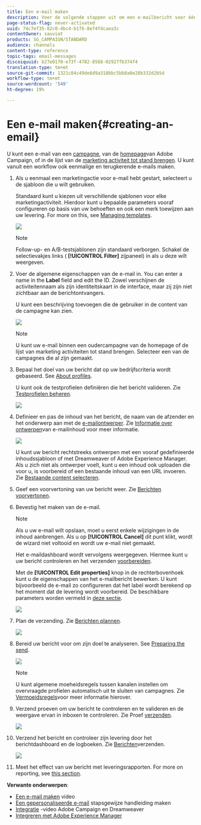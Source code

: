 ```yaml
---
title: Een e-mail maken
description: Voer de volgende stappen uit om een e-mailbericht voor één verzending te maken in Adobe Campaign.
page-status-flag: never-activated
uuid: 74c7ef35-82c0-4bc4-b1f6-8e74fdcaea3c
contentOwner: sauviat
products: SG_CAMPAIGN/STANDARD
audience: channels
content-type: reference
topic-tags: email-messages
discoiquuid: b27e0170-e73f-4782-8568-02927fb374f4
translation-type: tm+mt
source-git-commit: 1321c84c49de6d9a318bbc5bb8a0e28b332d2b5d
workflow-type: tm+mt
source-wordcount: '549'
ht-degree: 19%

---
```



# Een e-mail maken{#creating-an-email}

U kunt een e-mail van een [campagne](../../start/using/marketing-activities.md#creating-a-marketing-activity), van de [homepage](../../start/using/interface-description.md#home-page)van Adobe Campaign, of in de lijst van de [marketing activiteit tot stand brengen](../../start/using/marketing-activities.md#about-marketing-activities). U kunt vanuit een workflow ook eenmalige en terugkerende e-mails maken.

1. Als u eenmaal een marketingactie voor e-mail hebt gestart, selecteert u de sjabloon die u wilt gebruiken.

   Standaard kunt u kiezen uit verschillende sjablonen voor elke marketingactiviteit. Hierdoor kunt u bepaalde parameters vooraf configureren op basis van uw behoeften en ook een merk toewijzen aan uw levering. For more on this, see [Managing templates](../../start/using/marketing-activity-templates.md).

   ![](assets/email_creation_1.png)

   >[!NOTE]
   >
   >Follow-up- en A/B-testsjablonen zijn standaard verborgen. Schakel de selectievakjes links ( **[!UICONTROL Filter]** zijpaneel) in als u deze wilt weergeven.

1. Voer de algemene eigenschappen van de e-mail in. You can enter a name in the **Label** field and edit the ID. Zowel verschijnen de activiteitennaam als zijn identiteitskaart in de interface, maar zij zijn niet zichtbaar aan de berichtontvangers.

   U kunt een beschrijving toevoegen die de gebruiker in de content van de campagne kan zien.

   ![](assets/email_creation_2.png)

   >[!NOTE]
   >
   >U kunt uw e-mail binnen een oudercampagne van de homepage of de lijst van marketing activiteiten tot stand brengen. Selecteer een van de campagnes die al zijn gemaakt.

1. Bepaal het doel van uw bericht dat op uw bedrijfscriteria wordt gebaseerd. See [About profiles](../../audiences/using/about-profiles.md).

   U kunt ook de testprofielen definiëren die het bericht valideren. Zie [Testprofielen beheren](../../audiences/using/managing-test-profiles.md).

   ![](assets/email_creation_3.png)

1. Definieer en pas de inhoud van het bericht, de naam van de afzender en het onderwerp aan met de [e-mailontwerper](../../designing/using/designing-content-in-adobe-campaign.md). Zie [Informatie over ontwerpen](../../designing/using/designing-content-in-adobe-campaign.md)van e-mailinhoud voor meer informatie.

   ![](assets/email_creation_4.png)

   U kunt uw bericht rechtstreeks ontwerpen met een vooraf gedefinieerde inhoudssjabloon of met Dreamweaver of Adobe Experience Manager. Als u zich niet als ontwerper voelt, kunt u een inhoud ook uploaden die voor u, is voorbereid of een bestaande inhoud van een URL invoeren. Zie [Bestaande content selecteren](../../designing/using/using-existing-content.md).

1. Geef een voorvertoning van uw bericht weer. Zie [Berichten voorvertonen](../../sending/using/previewing-messages.md).
1. Bevestig het maken van de e-mail.

   >[!NOTE]
   >
   >Als u uw e-mail wilt opslaan, moet u eerst enkele wijzigingen in de inhoud aanbrengen. Als u op **[!UICONTROL Cancel]** dit punt klikt, wordt de wizard niet voltooid en wordt uw e-mail niet gemaakt.

   Het e-maildashboard wordt vervolgens weergegeven. Hiermee kunt u uw bericht controleren en het verzenden [voorbereiden](../../sending/using/preparing-the-send.md).

   Met de **[!UICONTROL Edit properties]** knop in de rechterbovenhoek kunt u de eigenschappen van het e-mailbericht bewerken. U kunt bijvoorbeeld de e-mail zo configureren dat het label wordt berekend op het moment dat de levering wordt voorbereid.  De beschikbare parameters worden vermeld in [deze sectie](../../administration/using/configuring-email-channel.md#list-of-email-properties).

   ![](assets/delivery_dashboard_2.png)

1. Plan de verzending. Zie [Berichten plannen](../../sending/using/about-scheduling-messages.md).

   ![](assets/delivery_planning.png)

1. Bereid uw bericht voor om zijn doel te analyseren. See [Preparing the send](../../sending/using/confirming-the-send.md).

   ![](assets/preparing_delivery_2.png)

   >[!NOTE]
   >
   >U kunt algemene moeheidsregels tussen kanalen instellen om overvraagde profielen automatisch uit te sluiten van campagnes. Zie [Vermoeidsregels](../../sending/using/fatigue-rules.md)voor meer informatie hierover.

1. Verzend proeven om uw bericht te controleren en te valideren en de weergave ervan in inboxen te controleren. Zie Proef [verzenden](../../sending/using/sending-proofs.md).

   ![](assets/bat_select.png)

1. Verzend het bericht en controleer zijn levering door het berichtdashboard en de logboeken. Zie [Berichten](../../sending/using/confirming-the-send.md)verzenden.

   ![](assets/confirm_delivery.png)

1. Meet het effect van uw bericht met leveringsrapporten. For more on reporting, see [this section](../../reporting/using/about-dynamic-reports.md).

**Verwante onderwerpen**:

* [Een e-mail maken](https://docs.adobe.com/content/help/en/campaign-learn/campaign-standard-tutorials/getting-started/create-email-from-homepage.html) video
* [Een gepersonaliseerde e-mail](https://helpx.adobe.com/nl/campaign/kb/acs-get-started-with-emails.html) stapsgewijze handleiding maken
* [Integratie](https://docs.adobe.com/content/help/nl-NL/campaign-standard-learn/tutorials/designing-content/email-designer/dreamweaver-integration.html) -video Adobe Campaign en Dreamweaver
* [Integreren met Adobe Experience Manager](../../integrating/using/integrating-with-experience-manager.md)
